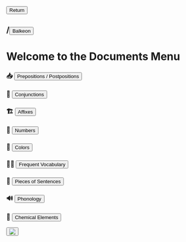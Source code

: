<button class="button-82-pushable" role="button" onclick="history.back()">
 <span class="button-82-shadow"></span>
 <span class="button-82-edge"></span>
 <span class="button-82-front text">
 Return
 </span> </button>

## /<button class="button-16" role="button" onclick="location.href='../index'">Balkeon</button>

# Welcome to the Documents Menu

### 📥 <button class="button-16" role="button" onclick="location.href='./adpositions'">Prepositions / Postpositions</button>

### 🤝 <button class="button-16" role="button" onclick="location.href='./conjunctions'">Conjunctions</button>

### 🏗 <button class="button-16" role="button" onclick="location.href='./affixes'">Affixes</button>

### 🔢 <button class="button-16" role="button" onclick="location.href='./numbers'">Numbers</button>

### 🎨 <button class="button-16" role="button" onclick="location.href='./colors'">Colors</button>


### 😶‍🌫️ <button class="button-16" role="button" onclick="location.href='./vocabulary'">Frequent Vocabulary</button>

### 🧩 <button class="button-16" role="button" onclick="location.href='./sentencewords'">Pieces of Sentences</button>

### 🔊 <button class="button-16" role="button" onclick="location.href='./phonology'">Phonology</button>

### 🧪 <button class="button-16" role="button" onclick="location.href='./chemicalelements'">Chemical Elements</button>

<button class="button-17" role="button" onclick="langRedirect('en')"><img src="https://img.icons8.com/?size=35&id=95094&format=png&color=000000"/></button> 
